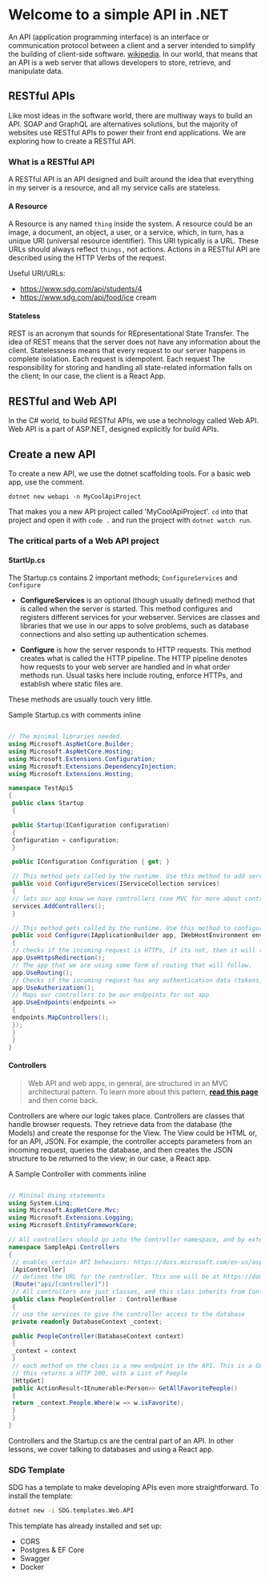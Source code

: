 # Welcome to a simple API in .NET

An API (application programming interface) is an interface or communication protocol between a client and a server intended to simplify the building of client-side software. [wikipedia](https://en.wikipedia.org/wiki/Application_programming_interface). In our world, that means that an API is a web server that allows developers to store, retrieve, and manipulate data.

## RESTful APIs

Like most ideas in the software world, there are multiway ways to build an API. SOAP and GraphQL are alternatives solutions, but the majority of websites use RESTful APIs to power their front end applications. We are exploring how to create a RESTful API.

### What is a RESTful API

A RESTful API is an API designed and built around the idea that everything in my server is a resource, and all my service calls are stateless.

#### A Resource

A Resource is any named `thing` inside the system. A resource could be an image, a document, an object, a user, or a service, which, in turn, has a unique URI (universal resource identifier). This URI typically is a URL. These URLs should always reflect `things,` not actions. Actions in a RESTful API are described using the HTTP Verbs of the request.

Useful URI/URLs:

- https://www.sdg.com/api/students/4
- https://www.sdg.com/api/food/ice cream

#### Stateless

REST is an acronym that sounds for REpresentational State Transfer. The idea of REST means that the server does not have any information about the client. Statelessness means that every request to our server happens in complete isolation. Each request is idempotent. Each request The responsibility for storing and handling all state-related information falls on the client; In our case, the client is a React App.

## RESTful and Web API

In the C# world, to build RESTful APIs, we use a technology called Web API. Web API is a part of ASP.NET, designed explicitly for build APIs.

## Create a new API

To create a new API, we use the dotnet scaffolding tools. For a basic web app, use the comment.

```
dotnet new webapi -n MyCoolApiProject
```

That makes you a new API project called 'MyCoolApiProject'. `cd` into that project and open it with `code .` and run the project with `dotnet watch run`.

### The critical parts of a Web API project

#### StartUp.cs

The Startup.cs contains 2 important methods; `ConfigureServices` and `Configure`

- **ConfigureServices** is an optional (though usually defined) method that is called when the server is started. This method configures and registers different services for your webserver. Services are classes and libraries that we use in our apps to solve problems, such as database connections and also setting up authentication schemes.

- **Configure** is how the server responds to HTTP requests. This method creates what is called the HTTP pipeline. The HTTP pipeline denotes how requests to your web server are handled and in what order methods run. Usual tasks here include routing, enforce HTTPs, and establish where static files are.

These methods are usually touch very little.

Sample Startup.cs with comments inline

```C#

// The minimal libraries needed.
using Microsoft.AspNetCore.Builder;
using Microsoft.AspNetCore.Hosting;
using Microsoft.Extensions.Configuration;
using Microsoft.Extensions.DependencyInjection;
using Microsoft.Extensions.Hosting;

namespace TestApi5
{
 public class Startup
 {

 public Startup(IConfiguration configuration)
 {
 Configuration = configuration;
 }

 public IConfiguration Configuration { get; }

 // This method gets called by the runtime. Use this method to add services to the container.
 public void ConfigureServices(IServiceCollection services)
 {
 // lets our app know we have controllers (see MVC for more about controllers)
 services.AddControllers();
 }

 // This method gets called by the runtime. Use this method to configure the HTTP request pipeline.
 public void Configure(IApplicationBuilder app, IWebHostEnvironment env)
 {
 // checks if the incoming request is HTTPs, if its not, then it will redirect to HTTP
 app.UseHttpsRedirection();
 // The app that we are using some form of routing that will follow.
 app.UseRouting();
 // Checks if the incoming request has any authentication data (tokens, cookies, etc). If it does, then use it.
 app.UseAuthorization();
 // Maps our controllers to be our endpoints for out app
 app.UseEndpoints(endpoints =>
 {
 endpoints.MapControllers();
 });
 }
 }
}

```

#### Controllers

> Web API and web apps, in general, are structured in an MVC architectural pattern. To learn more about this pattern, [**read this page**](https://docs.microsoft.com/en-us/aspnet/core/mvc/overview?view=aspnetcore-3.0) and then come back.

Controllers are where our logic takes place. Controllers are classes that handle browser requests. They retrieve data from the database (the Models) and create the response for the View. The View could be HTML or, for an API, JSON. For example, the controller accepts parameters from an incoming request, queries the database, and then creates the JSON structure to be returned to the view; in our case, a React app.

A Sample Controller with comments inline

```C#

// Mininal Using statements
using System.Linq;
using Microsoft.AspNetCore.Mvc;
using Microsoft.Extensions.Logging;
using Microsoft.EntityFrameworkCore;

// All controllers should go into the Controller namespace, and by extension, be in the controller folder
namespace SampleApi.Controllers
{
 // enables certain API behaviors: https://docs.microsoft.com/en-us/aspnet/core/web-api/?view=aspnetcore-3.0#apicontroller-attribute
 [ApiController]
 // defines the URL for the controller. This one will be at https://domain.com/api/people
 [Route("api/[controller]")]
 // All controllers are just classes, and this class inherits from ControllerBase. ControllerBase gives basic support for handling web requests with Razor; read more : https://docs.microsoft.com/en-us/aspnet/core/web-api/?view=aspnetcore-3.0#controllerbase-class
 public class PeopleController : ControllerBase
 {
 // use the services to give the controller access to the database
 private readonly DatabaseContext _context;

 public PeopleController(DatabaseContext context)
 {
 _context = context
 }
 // each method on the class is a new endpoint in the API. This is a GET method and located at GET /api/People
 // this returns a HTTP 200, with a List of People
 [HttpGet]
 public ActionResult<IEnumerable<Person>> GetAllFavoritePeople()
 {
 return _context.People.Where(w => w.isFavorite);
 }
 }
}
```

Controllers and the Startup.cs are the central part of an API. In other lessons, we cover talking to databases and using a React app.

### SDG Template

SDG has a template to make developing APIs even more straightforward. To install the template:

```bash
dotnet new -i SDG.templates.Web.API
```

This template has already installed and set up:

- CORS
- Postgres & EF Core
- Swagger
- Docker
